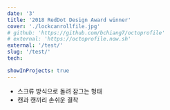 ```yaml
---
date: '3'
title: '2018 RedDot Design Award winner'
cover: './lockcanrollfile.jpg'
# github: 'https://github.com/bchiang7/octoprofile'
# external: 'https://octoprofile.now.sh'
external: '/test/'
slug: '/test/'
tech:

showInProjects: true
---
```


- 스크류 방식으로 돌려 잠그는 형태
- 캔과 캔끼리 손쉬운 결착
